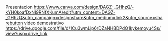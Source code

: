 Presentacion   https://www.canva.com/design/DAGZ-_GHhzQ/-kYH0koafDxNI9RNfXKumA/edit?utm_content=DAGZ-_GHhzQ&utm_campaign=designshare&utm_medium=link2&utm_source=sharebutton
video demostrativo    https://drive.google.com/file/d/1Cu3wmLip6rDZaNHBDPdQ1kykemoyu4Ss/view?usp=drive_link
